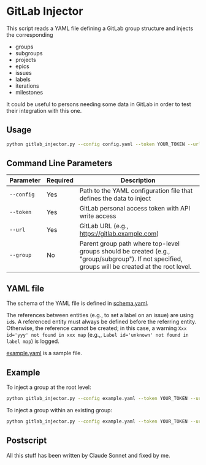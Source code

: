 # GitLab Injector

This script reads a YAML file defining a GitLab group structure and injects the corresponding
- groups
- subgroups
- projects
- epics
- issues
- labels
- iterations
- milestones

It could be useful to persons needing some data in GitLab in order to test their integration with this one.

## Usage

```bash
python gitlab_injector.py --config config.yaml --token YOUR_TOKEN --url https://gitlab.example.com [--group "parent/group/path"]
```

## Command Line Parameters

| Parameter  | Required | Description                                                                                                                                      |
|------------|----------|--------------------------------------------------------------------------------------------------------------------------------------------------|
| `--config` | Yes      | Path to the YAML configuration file that defines the data to inject                                                                              |
| `--token`  | Yes      | GitLab personal access token with API write access                                                                                               |
| `--url`    | Yes      | GitLab URL (e.g., https://gitlab.example.com)                                                                                                    |
| `--group`  | No       | Parent group path where top-level groups should be created (e.g., "group/subgroup"). If not specified, groups will be created at the root level. |

## YAML file

The schema of the YAML file is defined in [schema.yaml](./schema.yaml).

The references between entities (e.g., to set a label on an issue) are using `id`s. A referenced entity must always be defined before the referring entity. Otherwise, the reference cannot be created; in this case, a warning `Xxx id='yyy' not found in xxx map` (e.g.,, `Label id='unknown' not found in label map`) is logged.

[example.yaml](./example.yaml) is a sample file.

## Example

To inject a group at the root level:
```bash
python gitlab_injector.py --config example.yaml --token YOUR_TOKEN --url https://gitlab.example.com
```

To inject a group within an existing group:
```bash
python gitlab_injector.py --config example.yaml --token YOUR_TOKEN --url https://gitlab.example.com --group "parent/group"
```

## Postscript

All this stuff has been written by Claude Sonnet and fixed by me.
